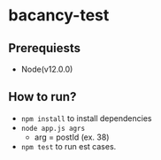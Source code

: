 # bacancy-test

## Prerequiests
 * Node(v12.0.0)

## How to run?
* `npm install` to install dependencies
* `node app.js agrs`
    - arg = postId (ex. 38)
* `npm test` to run est cases.
